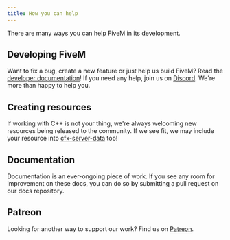```yaml
---
title: How you can help
---
```


There are many ways you can help FiveM in its development.

Developing FiveM
----------------

Want to fix a bug, create a new feature or just help us build FiveM? Read the [developer documentation][developer-docs]!
If you need any help, join us on [Discord][discord]. We're more than happy to help you.

Creating resources
------------------

If working with C++ is not your thing, we're always welcoming new resources being released to the community. If we see
fit, we may include your resource into [cfx-server-data][server-data] too!

Documentation
-------------

Documentation is an ever-ongoing piece of work. If you see any room for improvement on these docs, you can do so by
submitting a pull request on our docs repository.

Patreon
-------

Looking for another way to support our work? Find us on [Patreon][patreon].

[developer-docs]: /developers
[discord]: https://discord.gg/GtvkUsc
[server-data]: https://github.com/citizenfx/cfx-server-data
[docs-rep]: https://github.com/citizenfx/fivem-docs
[patreon]: https://patreon.com/fivem
